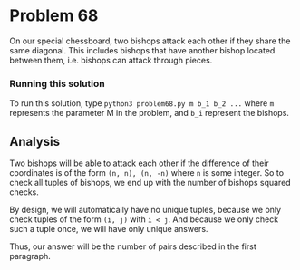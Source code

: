# Problem 68
On our special chessboard, two bishops attack each other if they share 
the same diagonal. This includes bishops that have another bishop located 
between them, i.e. bishops can attack through pieces.

### Running this solution
To run this solution, type `python3 problem68.py m b_1 b_2 ...` where `m` 
represents the parameter M in the problem, and `b_i` represent the bishops.

## Analysis
Two bishops will be able to attack each other if the difference of their
coordinates is of the form `(n, n), (n, -n)` where `n` is some integer.
So to check all tuples of bishops, we end up with the number of bishops
squared checks.

By design, we will automatically have no unique tuples, because we only 
check tuples of the form `(i, j)` with `i < j`. And because we only check
such a tuple once, we will have only unique answers.

Thus, our answer will be the number of pairs described in the first 
paragraph.
